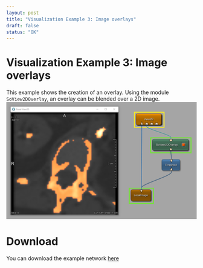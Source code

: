 ```yaml
---
layout: post
title: "Visualization Example 3: Image overlays"
draft: false
status: "OK"
---
```


# Visualization Example 3: Image overlays
This example shows the creation of an overlay. Using the module `SoView2DOverlay`, an overlay can be blended over a 2D image.
![Screenshot](/examples/visualization/example3/image.png)

# Download
You can download the example network [here](/examples/visualization/example3/VisualizationExample3.mlab)
